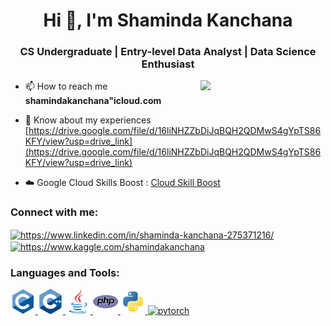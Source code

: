 <h1 align="center">Hi 👋, I'm Shaminda Kanchana</h1>
<h3 align="center">CS Undergraduate | Entry-level Data Analyst | Data Science Enthusiast</h3>
<img align="right" width="200" src="https://lms.nielit.gov.in/pluginfile.php/7190/course/overviewfiles/data-science-2.gif">

- 📫 How to reach me **shamindakanchana"icloud.com**

- 📄 Know about my experiences [https://drive.google.com/file/d/16liNHZZbDiJqBQH2QDMwS4gYpTS86KFY/view?usp=drive_link](https://drive.google.com/file/d/16liNHZZbDiJqBQH2QDMwS4gYpTS86KFY/view?usp=drive_link)
- ☁️ Google Cloud Skills Boost : [Cloud Skill Boost]([https://www.cloudskillsboost.google/public_profiles/e4102562-7db6-48e3-9c2c-cdcbcdb68419](https://www.cloudskillsboost.google/public_profiles/2b1d9807-50f2-4dfc-97e5-f78e0f60c821))

<h3 align="left">Connect with me:</h3>
<p align="left">
<a href="https://linkedin.com/in/https://www.linkedin.com/in/shaminda-kanchana-275371216/" target="blank"><img align="center" src="https://raw.githubusercontent.com/rahuldkjain/github-profile-readme-generator/master/src/images/icons/Social/linked-in-alt.svg" alt="https://www.linkedin.com/in/shaminda-kanchana-275371216/" height="30" width="40" /></a>
<a href="https://kaggle.com/https://www.kaggle.com/shamindakanchana" target="blank"><img align="center" src="https://raw.githubusercontent.com/rahuldkjain/github-profile-readme-generator/master/src/images/icons/Social/kaggle.svg" alt="https://www.kaggle.com/shamindakanchana" height="30" width="40" /></a>
</p>

<h3 align="left">Languages and Tools:</h3>
<p align="left"> <a href="https://www.cprogramming.com/" target="_blank" rel="noreferrer"> <img src="https://raw.githubusercontent.com/devicons/devicon/master/icons/c/c-original.svg" alt="c" width="40" height="40"/> </a> <a href="https://www.w3schools.com/cpp/" target="_blank" rel="noreferrer"> <img src="https://raw.githubusercontent.com/devicons/devicon/master/icons/cplusplus/cplusplus-original.svg" alt="cplusplus" width="40" height="40"/> </a> <a href="https://www.java.com" target="_blank" rel="noreferrer"> <img src="https://raw.githubusercontent.com/devicons/devicon/master/icons/java/java-original.svg" alt="java" width="40" height="40"/> </a> <a href="https://www.php.net" target="_blank" rel="noreferrer"> <img src="https://raw.githubusercontent.com/devicons/devicon/master/icons/php/php-original.svg" alt="php" width="40" height="40"/> </a> <a href="https://www.python.org" target="_blank" rel="noreferrer"> <img src="https://raw.githubusercontent.com/devicons/devicon/master/icons/python/python-original.svg" alt="python" width="40" height="40"/> </a> <a href="https://pytorch.org/" target="_blank" rel="noreferrer"> <img src="https://www.vectorlogo.zone/logos/pytorch/pytorch-icon.svg" alt="pytorch" width="40" height="40"/> </a> </p>

